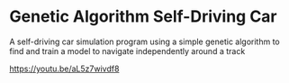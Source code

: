 # Genetic Algorithm Self-Driving Car
 
A self-driving car simulation program using a simple genetic algorithm to find and train a model to navigate independently around a track


https://youtu.be/aL5z7wivdf8

